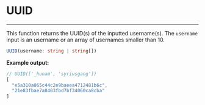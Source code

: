 # UUID

---

This function returns the UUID(s) of the inputted username(s). The `username` input is an username or an array of usernames smaller than 10.

```typescript
UUID(username: string | string[])
```

**Example output:**

```typescript
// UUID(['_hunam', 'syriusgang'])
[ 
  "e5a310a065c44c2e9baeea4712481b6c",
  "21e83fbae7a8403fbd7bf34060ca8cba"
]
```
